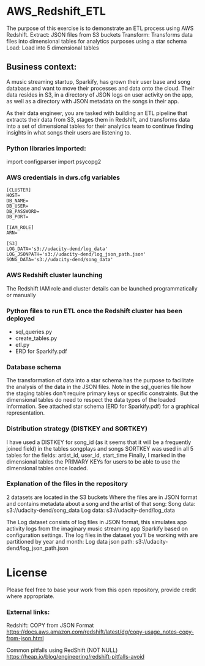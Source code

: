# AWS_Redshift_ETL

The purpose of this exercise is to demonstrate an ETL process using AWS Redshift.
Extract:
JSON files from S3 buckets
Transform:
Transforms data files into dimensional tables for analytics purposes using a star schema
Load:
Load into 5 dimensional tables

## Business context:
A music streaming startup, Sparkify, has grown their user base and song database and want to move their processes and data onto the cloud. Their data resides in S3, in a directory of JSON logs on user activity on the app, as well as a directory with JSON metadata on the songs in their app.

As their data engineer, you are tasked with building an ETL pipeline that extracts their data from S3, stages them in Redshift, and transforms data into a set of dimensional tables for their analytics team to continue finding insights in what songs their users are listening to.

### Python libraries imported:
import configparser
import psycopg2

### AWS credentials in dws.cfg variables
```
[CLUSTER]
HOST=
DB_NAME=
DB_USER= 
DB_PASSWORD=
DB_PORT= 

[IAM_ROLE]
ARN=

[S3]
LOG_DATA='s3://udacity-dend/log_data'
LOG_JSONPATH='s3://udacity-dend/log_json_path.json'
SONG_DATA='s3://udacity-dend/song_data'
```
### AWS Redshift cluster launching
The Redshift IAM role and cluster details can be launched programmatically or manually

### Python files to run ETL once the Redshift cluster has been deployed
- sql_queries.py
- create_tables.py
- etl.py
- ERD for Sparkify.pdf

### Database schema
The transformation of data into a star schema has the purpose to facilitate the analysis of the data in the JSON files.
Note in the sql_queries file how the staging tables don't require primary keys or specific constraints.
But the dimensional tables do need to respect the data types of the loaded information.
See attached star schema (ERD for Sparkify.pdf) for a graphical representation.

### Distribution strategy (DISTKEY and SORTKEY)
I have used a DISTKEY for song_id (as it seems that it will be a frequently joined field) in the tables songplays and songs
SORTKEY was used in all 5 tables for the fields: artist_id, user_id, start_time
Finally, I marked in the dimensional tables the PRIMARY KEYs for users to be able to use the dimensional tables once loaded.

### Explanation of the files in the repository
2 datasets are located in the S3 buckets
Where the files are in JSON format and contains metadata about a song and the artist of that song:
Song data: s3://udacity-dend/song_data
Log data: s3://udacity-dend/log_data

The Log dataset consists of log files in JSON format, this simulates app activity logs from the imaginary music streaming app Sparkify based on configuration settings. The log files in the dataset you'll be working with are partitioned by year and month:
Log data json path: s3://udacity-dend/log_json_path.json

# License
Please feel free to base your work from this open repository, provide credit where appropriate.

### External links:
Redshift: COPY from JSON Format
https://docs.aws.amazon.com/redshift/latest/dg/copy-usage_notes-copy-from-json.html

Common pitfalls using RedShift (NOT NULL)
https://heap.io/blog/engineering/redshift-pitfalls-avoid

